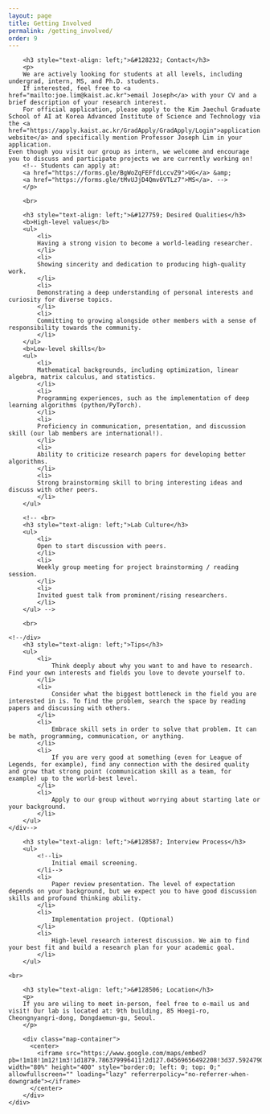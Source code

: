 ```yaml
---
layout: page
title: Getting Involved
permalink: /getting_involved/
order: 9
---
```


<div class='container'>
  <div class='row'>
    <div class='col-lg-1'></div>
        <div class='col-lg-10'>
        <!--p>
        We are welcoming self-motivated prospective students to contact us to join our lab!
	</p>
	<p>
        Our lab's core values are passion and dedication toward research on agents that can learn. Our style of research is collaborative and thorough, as we aim to produce high-quality, interesting works we can be collectively proud of. Apply to our group without worrying about starting late or your background! Even though you visit our group as an intern, we encourage discussing and participating projects.
        We target to be the best and support each other.
        We believe in fostering a collaborative environment where everyone's ideas are valued and where each team member is encouraged to contribute to the overall success of the project.
        We place a strong emphasis on excellence, and we strive to produce high-quality work that pushes the boundaries of what is possible.
        </p-->

        <h3 style="text-align: left;">&#128232; Contact</h3>
        <p>
        We are actively looking for students at all levels, including undergrad, intern, MS, and Ph.D. students.
        If interested, feel free to <a href="mailto:joe.lim@kaist.ac.kr">email Joseph</a> with your CV and a brief description of your research interest.
        For official application, please apply to the Kim Jaechul Graduate School of AI at Korea Advanced Institute of Science and Technology via the <a href="https://apply.kaist.ac.kr/GradApply/GradApply/Login">application website</a> and specifically mention Professor Joseph Lim in your application.
	Even though you visit our group as intern, we welcome and encourage you to discuss and participate projects we are currently working on!
        <!-- Students can apply at:
        <a href="https://forms.gle/BgWoZqFEFfdLccvZ9">UG</a> &amp;
        <a href="https://forms.gle/tMvUJjD4Qmv6VTLz7">MS</a>. -->
        </p>

        <br>

        <h3 style="text-align: left;">&#127759; Desired Qualities</h3>
        <b>High-level values</b>
        <ul>
            <li>
            Having a strong vision to become a world-leading researcher.
            </li>
            <li>
            Showing sincerity and dedication to producing high-quality work.
            </li>
            <li>
            Demonstrating a deep understanding of personal interests and curiosity for diverse topics.
            </li>
            <li>
            Committing to growing alongside other members with a sense of responsibility towards the community.
            </li>
        </ul>
        <b>Low-level skills</b>
        <ul>
            <li>
            Mathematical backgrounds, including optimization, linear algebra, matrix calculus, and statistics.
            </li>
            <li>
            Programming experiences, such as the implementation of deep learning algorithms (python/PyTorch).
            </li>
            <li>
            Proficiency in communication, presentation, and discussion skill (our lab members are international!).
            </li>
            <li>
            Ability to criticize research papers for developing better algorithms.
            </li>
            <li>
            Strong brainstorming skill to bring interesting ideas and discuss with other peers.
            </li>
        </ul>

        <!-- <br>
        <h3 style="text-align: left;">Lab Culture</h3>
        <ul>
            <li>
            Open to start discussion with peers.
            </li>
            <li>
            Weekly group meeting for project brainstorming / reading session.
            </li>
            <li>
            Invited guest talk from prominent/rising researchers.
            </li>
        </ul> -->

        <br>

	<!--/div>
        <h3 style="text-align: left;">Tips</h3>
        <ul>
            <li>
                Think deeply about why you want to and have to research. Find your own interests and fields you love to devote yourself to.
            </li>
            <li>
                Consider what the biggest bottleneck in the field you are interested in is. To find the problem, search the space by reading papers and discussing with others.
            </li>
            <li>
                Embrace skill sets in order to solve that problem. It can be math, programming, communication, or anything.
            </li>
            <li>
                If you are very good at something (even for League of Legends, for example), find any connection with the desired quality and grow that strong point (communication skill as a team, for example) up to the world-best level.
            </li>
            <li>
                Apply to our group without worrying about starting late or your background.
            </li>
        </ul>
	</div-->

        <h3 style="text-align: left;">&#128587; Interview Process</h3>
        <ul>
            <!--li>
                Initial email screening.
            </li-->
            <li>
                Paper review presentation. The level of expectation depends on your background, but we expect you to have good discussion skills and profound thinking ability.
            </li>
            <li>
                Implementation project. (Optional)
            </li>
            <li>
                High-level research interest discussion. We aim to find your best fit and build a research plan for your academic goal.
            </li>
        </ul>

	<br>

        <h3 style="text-align: left;">&#128506; Location</h3>
        <p>
        If you are wiling to meet in-person, feel free to e-mail us and visit! Our lab is located at: 9th building, 85 Hoegi-ro, Cheongnyangri-dong, Dongdaemun-gu, Seoul.
        </p>

        <div class="map-container">
          <center>
            <iframe src="https://www.google.com/maps/embed?pb=!1m18!1m12!1m3!1d1879.786379996411!2d127.04569656492208!3d37.59247900925209!2m3!1f0!2f0!3f0!3m2!1i1024!2i768!4f13.1!3m3!1m2!1s0x357cbb644204398b%3A0xf00723351f96d8c8!2sKAIST%20College%20of%20Business!5e0!3m2!1sen!2skr!4v1678033798242!5m2!1sen!2skr" width="80%" height="400" style="border:0; left: 0; top: 0;" allowfullscreen="" loading="lazy" referrerpolicy="no-referrer-when-downgrade"></iframe>
          </center>
        </div>
    </div>
  </div>
</div>

